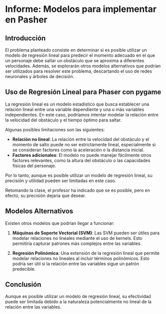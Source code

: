# Informe: Modelos para implementar en Pasher

## Introducción
El problema planteado consiste en determinar si es posible utilizar un modelo de regresión lineal para predecir el momento adecuado en el que un personaje debe saltar un obstáculo que se aproxima a diferentes velocidades. Además, se explorarán otros modelos alternativos que podrían ser utilizados para resolver este problema, descartando el uso de redes neuronales y árboles de decisión.

## Uso de Regresión Lineal para Phaser con pygame
La regresión lineal es un modelo estadístico que busca establecer una relación lineal entre una variable dependiente y una o más variables independientes. En este caso, podríamos intentar modelar la relación entre la velocidad del obstáculo y el tiempo óptimo para saltar.

Algunas posibles limitaciones son las siguientes:

- **Relación no lineal**: La relación entre la velocidad del obstáculo y el momento de salto puede no ser estrictamente lineal, especialmente si se consideran factores como la aceleración o la distancia inicial.
- **Factores adicionales**: El modelo no puede manejar fácilmente otros factores relevantes, como la altura del obstáculo o las capacidades físicas del personaje.

Por lo tanto, aunque es posible utilizar un modelo de regresión lineal, su precisión y utilidad pueden ser limitadas en este caso.

Retomando la clase, el profesor ha indicado que se es posible, pero en efecto, su precisión dejaria que desear.

## Modelos Alternativos
Existen otros modelos que podrían llegar a funcionar:

1. **Máquinas de Soporte Vectorial (SVM)**: Las SVM pueden ser útiles para modelar relaciones no lineales mediante el uso de kernels. Esto permitiría capturar patrones más complejos entre las variables.

2. **Regresión Polinómica**: Una extensión de la regresión lineal que permite modelar relaciones no lineales al incluir términos polinómicos. Esto podría ser útil si la relación entre las variables sigue un patrón predecible.

## Conclusión
Aunque es posible utilizar un modelo de regresión lineal, su efectividad puede ser limitada debido a la naturaleza potencialmente no lineal de la relación entre las variables.
